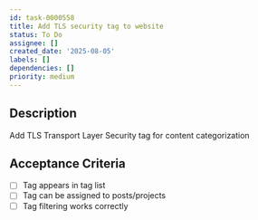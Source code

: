 ```yaml
---
id: task-0000558
title: Add TLS security tag to website
status: To Do
assignee: []
created_date: '2025-08-05'
labels: []
dependencies: []
priority: medium
---
```


## Description

Add TLS Transport Layer Security tag for content categorization

## Acceptance Criteria

- [ ] Tag appears in tag list
- [ ] Tag can be assigned to posts/projects
- [ ] Tag filtering works correctly
